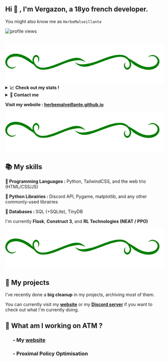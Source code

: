 <h2>Hi 👋 , I'm Vergazon, a 18yo french developer.</h2>

You might also know me as <code>HerbeMalveillante</code>

![profile views](https://komarev.com/ghpvc/?username=herbemalveillante&label=Profile%20views&color=0e75b6&style=flat)

<br>

<img alt="fancy demarcation" src="static/line.png">

<details>
<summary><b>📈 Check out my stats !</b></summary>
<img alt = "GitHub Stats" src="https://github-readme-stats.vercel.app/api?username=HerbeMalveillante&show_icons=true&theme=dark">

[![trophy](https://github-profile-trophy.vercel.app/?username=HerbeMalveillante&&theme=darkhub)](https://github.com/ryo-ma/github-profile-trophy)
<img alt = "Top Language" src="https://github-readme-stats.vercel.app/api/top-langs/?username=HerbeMalveillante&hide_border=false&title_color=C9D1D9&text_color=8B948D&layout=compact&bg_color=0D1117&theme=dark">

<a href="https://wakatime.com"><img src="https://wakatime.com/share/@635b4c51-3103-41e6-85f8-609ac1cf13e0/b433bad7-2a24-43cd-83cc-96a1d1d9d132.png" />
<a href="https://wakatime.com"><img src="https://wakatime.com/share/@635b4c51-3103-41e6-85f8-609ac1cf13e0/fc12ba77-97b8-4a44-a26e-c2b6d14c266b.png" /></a>

</details>

<details>
<summary><b>📩 Contact me</b></summary
<ul>
<li>💬 Discord : <code>Vergazon#5844</code> or <a href="https://discord.gg/6Qu3FdvHYz">my server</a></li> </li>
<li>🦜 Twitter : <a href="https://twitter.com/P4CO3">P4CO3</a></li>
<li>🎥 Youtube : <a href="https://www.youtube.com/channel/UC0qAWS1GcM8_cRLoPtLgNHA">@herbemalveillante</a></li>
</ul>

</details>

<b>Visit my website : <a href="https://herbemalveillante.github.io/">herbemalveillante.github.io</a></b>

<img alt="fancy demarcation" src="static/line.png">

<h2>📚 My skills</h2>

<p><b>🦾 Programming Languages : </b>Python, TailwindCSS, and the web trio (HTML/CSS/JS)</p>
<p><b>🐍 Python Librairies : </b>Discord API, Pygame, matplotlib, and any other commonly-used librairies</p>
<p><b>💾 Databases : </b>SQL (+SQLite), TinyDB</p>

<p>I'm currently <b>Flask</b>, <b>Construct 3</b>, and <b>RL Technologies (NEAT / PPO)</b></p>

<img alt="fancy demarcation" src="static/line.png">

<h2>🚩 My projects</h2>

<p>I've recently done a <b>big cleanup</b> in my projects, archiving most of them.</p>
<p>You can currently visit my <b><a href="https://herbemalveillante.github.io">website</b></a> or my <b><a href="https://discord.gg/6Qu3FdvHYz">Discord server</b></a> if you want to check out what I'm currently doing.</p>

<h2>👷 What am I working on ATM ?</h2>

<ul>
<h3>- My <a href="https://herbemalveillante.github.io">website</a></h3>
<h3>- Proximal Policy Optimisation</h3>
</ul>
